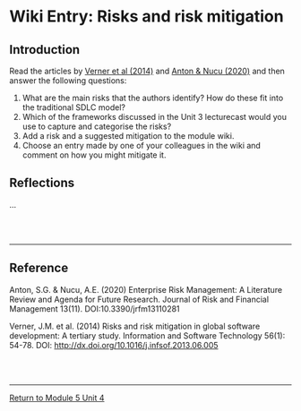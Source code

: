 # Wiki Entry: Risks and risk mitigation

## Introduction
Read the articles by [Verner et al (2014)](SEPM_Unit04_Reading1.pdf) and [Anton & Nucu (2020)](SEPM_Unit04_Reading2.pdf) and then answer the following questions:
1. What are the main risks that the authors identify? How do these fit into the traditional SDLC model?
2. Which of the frameworks discussed in the Unit 3 lecturecast would you use to capture and categorise the risks?
3. Add a risk and a suggested mitigation to the module wiki.
4. Choose an entry made by one of your colleagues in the wiki and comment on how you might mitigate it.

## Reflections
...

<br><br>

---

## Reference
Anton, S.G. & Nucu, A.E. (2020) Enterprise Risk Management: A Literature Review and Agenda for Future Research. Journal of Risk and Financial Management 13(11). DOI:10.3390/jrfm13110281

Verner, J.M. et al. (2014) Risks and risk mitigation in global software development: A tertiary study. Information and Software Technology 56(1): 54-78. DOI: http://dx.doi.org/10.1016/j.infsof.2013.06.005

<br><br>

---

[Return to Module 5 Unit 4](SEPM_Unit04.md)
